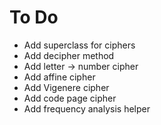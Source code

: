 # To Do

* Add superclass for ciphers
* Add decipher method
* Add letter -> number cipher
* Add affine cipher
* Add Vigenere cipher
* Add code page cipher
* Add frequency analysis helper

